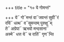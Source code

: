 +++
title = "१० ये गोमन्तं"

+++
ये᳓ गो᳓मन्तं वा᳓जवन्तं सुवी᳓रं  
रयिं᳓ धत्थ᳓ व᳓सुमन्तम् पुरुक्षु᳓म्  
ते᳓ अग्रेपा᳓ ऋभवो मन्दसाना᳓  
अस्मे᳓ धत्त ये᳓ च रातिं᳓ गृण᳓न्ति
